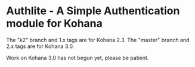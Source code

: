 # Authlite - A Simple Authentication module for Kohana

The "k2" branch and 1.x tags are for Kohana 2.3. The "master" branch and 2.x tags are for Kohana 3.0.

Work on Kohana 3.0 has not begun yet, please be patient.
